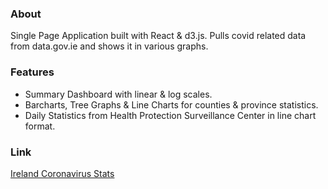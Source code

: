 ### About

Single Page Application built with React & d3.js. Pulls covid related data from data.gov.ie and shows it in various graphs.

### Features

- Summary Dashboard with linear & log scales.
- Barcharts, Tree Graphs & Line Charts for counties & province statistics.
- Daily Statistics from Health Protection Surveillance Center in line chart format.

### Link

[Ireland Coronavirus Stats](https://irelandstats.netlify.app/)
